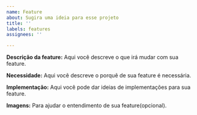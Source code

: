 ```yaml
---
name: Feature
about: Sugira uma ideia para esse projeto
title: ''
labels: features
assignees: ''

---
```


**Descrição da feature:**
Aqui você descreve o que irá mudar com sua feature.

**Necessidade:**
Aqui você descreve o porquê de sua feature é necessária.

**Implementação:**
Aqui você pode dar ideias de implementações para sua feature.

**Imagens:**
Para ajudar o entendimento de sua feature(opcional).
